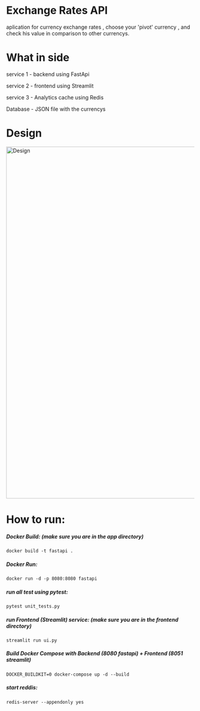 # Exchange Rates API
aplication for currency exchange rates , choose your 'pivot' currency , and check his value in comparison to other currencys. 
# What in side
service 1 - backend using FastApi  

service 2 - frontend using Streamlit

service 3 - Analytics cache using Redis 

Database - JSON file with the currencys  

# Design 
<img width="940" alt="Design" src="https://user-images.githubusercontent.com/48453080/215313043-ffceb3ee-60ff-4ebb-ace2-39c8c2d83216.png">


# How to run:

##### Docker Build: (make sure you are in the app directory)
``
docker build -t fastapi .
``
##### Docker Run:
``
docker run -d -p 8080:8080 fastapi
``
##### run all test using pytest:
``
pytest unit_tests.py
``
##### run Frontend (Streamlit) service: (make sure you are in the frontend directory)
``
streamlit run ui.py
``
##### Build Docker Compose with Backend (8080 fastapi) + Frontend (8051 streamlit)
``
DOCKER_BUILDKIT=0 docker-compose up -d --build
``
##### start reddis:
``
redis-server --appendonly yes
``

